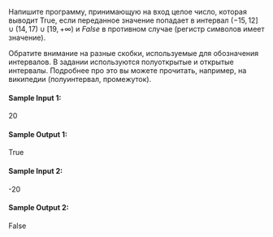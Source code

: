 Напишите программу, принимающую на вход целое число, которая выводит True, если переданное значение попадает в
интервал $(-15, 12] \cup (14, 17) \cup [19, +\infty)$ и $False$ в противном случае (регистр символов имеет значение).

Обратите внимание на разные скобки, используемые для обозначения интервалов. В задании используются полуоткрытые и
открытые интервалы. Подробнее про это вы можете прочитать, например, на википедии (полуинтервал, промежуток).

#### Sample Input 1:

20

#### Sample Output 1:

True

#### Sample Input 2:

-20

#### Sample Output 2:

False